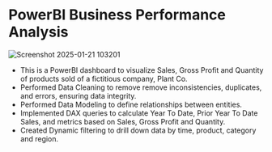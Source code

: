 # PowerBI Business Performance Analysis

![Screenshot 2025-01-21 103201](https://github.com/user-attachments/assets/fbe045c3-eeb3-474c-a256-3d16481d58eb)

- This is a PowerBI dashboard to visualize Sales, Gross Profit and Quantity of products sold of a fictitious company, Plant Co.
- Performed Data Cleaning to remove remove inconsistencies, duplicates, and errors, ensuring data integrity.
- Performed Data Modeling to define relationships between entities.
- Implemented DAX queries to calculate Year To Date, Prior Year To Date Sales, and metrics based on Sales, Gross Profit and Quantity.
- Created Dynamic filtering to drill down data by time, product, category and region.
